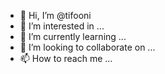 - 👋 Hi, I’m @tifooni
- 👀 I’m interested in ...
- 🌱 I’m currently learning ...
- 💞️ I’m looking to collaborate on ...
- 📫 How to reach me ...

<!---
tifooni/tifooni is a ✨ special ✨ repository because its `README.md` (this file) appears on your GitHub profile.
You can click the Preview link to take a look at your changes.
--->
